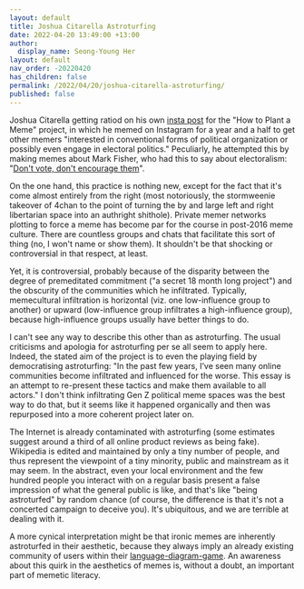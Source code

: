 ```yaml
---
layout: default
title: Joshua Citarella Astroturfing
date: 2022-04-20 13:49:00 +13:00
author:
  display_name: Seong-Young Her
layout: default
nav_order: -20220420
has_children: false
permalink: /2022/04/20/joshua-citarella-astroturfing/
published: false
---
```


Joshua Citarella getting ratiod on his own [insta post](https://www.instagram.com/p/CcdbowvuHx_) for the "How to Plant a Meme" project, in which he memed on Instagram for a year and a half to get other memers "interested in conventional forms of political organization or possibly even engage in electoral politics." Peculiarly, he attempted this by making memes about Mark Fisher, who had this to say about electoralism: "[Don't vote, don't encourage them](http://k-punk.abstractdynamics.org/archives/005462.html)".

On the one hand, this practice is nothing new, except for the fact that it's come almost entirely from the right (most notoriously, the stormweenie takeover of 4chan to the point of turning the by and large left and right libertarian space into an authright shithole). Private memer networks plotting to force a meme has become par for the course in post-2016 meme culture. There are countless groups and chats that facilitate this sort of thing (no, I won't name or show them). It shouldn't be that shocking or controversial in that respect, at least.

Yet, it is controversial, probably because of the disparity between the degree of premeditated commitment ("a secret 18 month long project") and the obscurity of the communities which he infiltrated. Typically, memecultural infiltration is horizontal (viz. one low-influence group to another) or upward (low-influence group infiltrates a high-influence group), because high-influence groups usually have better things to do. 

I can't see any way to describe this other than as astroturfing. The usual criticisms and apologia for astroturfing per se all seem to apply here. Indeed, the stated aim of the project is to even the playing field by democratising astroturfing: "In the past few years, I’ve seen many online communities become infiltrated and influenced for the worse. This essay is an attempt to re-present these tactics and make them available to all actors." I don't think infiltrating Gen Z political meme spaces was the best way to do that, but it seems like it happened organically and then was repurposed into a more coherent project later on.

The Internet is already contaminated with astroturfing (some estimates suggest around a third of all online product reviews as being fake). Wikipedia is edited and maintained by only a tiny number of people, and thus represent the viewpoint of a tiny minority, public and mainstream as it may seem. In the abstract, even your local environment and the few hundred people you interact with on a regular basis present a false impression of what the general public is like, and that's like "being astroturfed" by random chance (of course, the difference is that it's not a concerted campaign to deceive you). It's ubiquitous, and we are terrible at dealing with it.

A more cynical interpretation might be that ironic memes are inherently astroturfed in their aesthetic, because they always imply an already existing community of users within their [language-diagram-game](/2017-09-10-memes-are-not-jokes-they-are-diagram-games). An awareness about this quirk in the aesthetics of memes is, without a doubt, an important part of memetic literacy.  